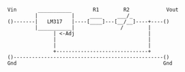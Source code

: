 

           Vin       ___________       R1        R2            Vout
                    |           |     ____     ___/_
           ()-------|   LM317   |----[____]---[__/__]----+----()
                    |___________|               /        |
                          | <-Adj                        |
                          |                              |
                          |                              |
                          +------------------------------+
           ()-------------------------------------------------()
           Gnd                                                Gnd
